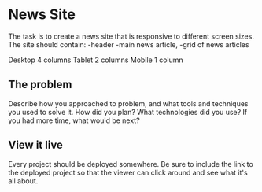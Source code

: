 # News Site

The task is to create a news site that is responsive to different screen sizes. 
The site should contain: 
    -header
    -main news article, 
    -grid of news articles

Desktop 4 columns
Tablet 2 columns
Mobile 1 column

## The problem

Describe how you approached to problem, and what tools and techniques you used to solve it. How did you plan? What technologies did you use? If you had more time, what would be next?

## View it live
Every project should be deployed somewhere. Be sure to include the link to the deployed project so that the viewer can click around and see what it's all about.
